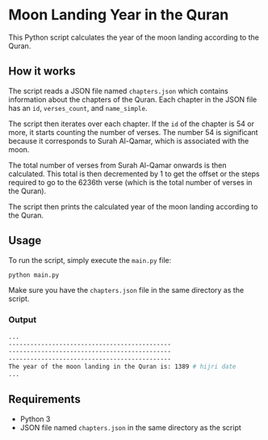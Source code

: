 # Moon Landing Year in the Quran

This Python script calculates the year of the moon landing according to the Quran.

## How it works

The script reads a JSON file named `chapters.json` which contains information about the chapters of the Quran. Each chapter in the JSON file has an `id`, `verses_count`, and `name_simple`.

The script then iterates over each chapter. If the `id` of the chapter is 54 or more, it starts counting the number of verses. The number 54 is significant because it corresponds to Surah Al-Qamar, which is associated with the moon.

The total number of verses from Surah Al-Qamar onwards is then calculated. This total is then decremented by 1 to get the offset or the steps required to go to the 6236th verse (which is the total number of verses in the Quran).

The script then prints the calculated year of the moon landing according to the Quran.

## Usage

To run the script, simply execute the `main.py` file:

```bash
python main.py
```
Make sure you have the `chapters.json` file in the same directory as the script.

### Output
```bash
...
---------------------------------------------
---------------------------------------------
---------------------------------------------
The year of the moon landing in the Quran is: 1389 # hijri date
...
```

## Requirements
- Python 3
- JSON file named `chapters.json` in the same directory as the script
